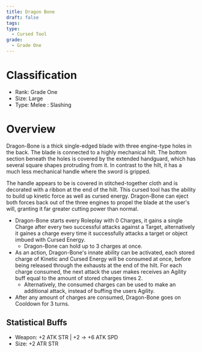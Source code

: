 ```yaml
---
title: Dragon Bone
draft: false
tags: 
type:
  - Cursed Tool
grade:
  - Grade One
---
```

# Classification
- Rank: Grade One
- Size: Large
- Type: Melee : Slashing


# Overview
Dragon-Bone is a thick single-edged blade with three engine-type holes in the back. The blade is connected to a highly mechanical hilt. The bottom section beneath the holes is covered by the extended handguard, which has several square shapes protruding from it. In contrast to the hilt, it has a much less mechanical handle where the sword is gripped. 

The handle appears to be is covered in stitched-together cloth and is decorated with a ribbon at the end of the hilt. This cursed tool has the ability to build up kinetic force as well as cursed energy. Dragon-Bone can eject both forces back out of the three engines to propel the blade at the user's will, granting it far greater cutting power than normal.

- Dragon-Bone starts every Roleplay with 0 Charges, it gains a single Charge after every two successful attacks against a Target, alternatively it gaines a charge every time it successfully attacks a target or object imbued with Cursed Energy.
	- Dragon-Bone can hold up to 3 charges at once.
- As an action, Dragon-Bone's innate ability can be activated, each stored charge of Kinetic and Cursed Energy will be consumed at once, before being released through the exhausts at the end of the hilt. For each charge consumed, the next attack the user makes receives an Agility buff equal to the amount of stored charges times 2.
    - Alternatively, the consumed charges can be used to make an additional attack, instead of buffing the users Agility.
- After any amount of charges are consumed, Dragon-Bone goes on Cooldown for 3 turns.

## Statistical Buffs
- Weapon: +2 ATK STR | +2 -> +6 ATK SPD
- Size: +2 ATR STR